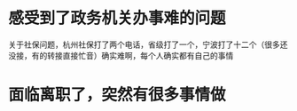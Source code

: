 # 感受到了政务机关办事难的问题
关于社保问题，杭州社保打了两个电话，省级打了一个，宁波打了十二个（很多还没接，有的转接直接忙音）确实难啊，每个人确实都有自己的事情

# 面临离职了，突然有很多事情做